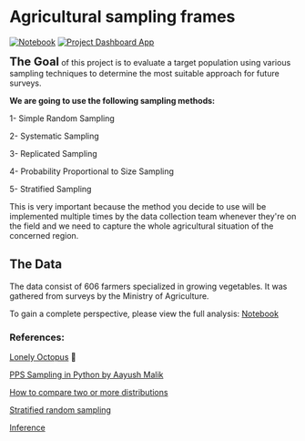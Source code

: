 # Agricultural sampling frames

[![Notebook]](https://colab.research.google.com/github/jeshuacn/Agricultural_sampling_frame_project/blob/main/SamplingFrame.ipynb)     [![Project Dashboard App]](https://sampling-project.streamlit.app)

[Project Dashboard App]: https://img.shields.io/badge/Project_Dashboard-37a779?style=for-the-badge

[Notebook]: https://img.shields.io/badge/Notebook-informational?style=for-the-badge



<span style ="font-size:20px;">**The Goal**</span> of this project is to evaluate a target population using various sampling techniques to determine the most suitable approach for future surveys.

**We are going to use the following sampling methods:**

1- Simple Random Sampling

2- Systematic Sampling

3- Replicated Sampling

4- Probability Proportional to Size Sampling

5- Stratified Sampling


This is very important because the method you decide to use will be implemented multiple times by the data collection team whenever they're on the field and we need to capture the whole agricultural situation of the concerned region.

## The Data

The data consist of 606 farmers specialized in growing vegetables. It was gathered from surveys by the Ministry of Agriculture.

To gain a complete perspective, please view the full analysis: [Notebook](https://colab.research.google.com/github/jeshuacn/Agricultural_sampling_frame_project/blob/main/SamplingFrame.ipynb)



### References:

[Lonely Octopus](https://www.lonelyoctopus.com/about) :octopus:

[PPS Sampling in Python by Aayush Malik](https://chaayushmalik.medium.com/pps-sampling-in-python-b5d5d4a8bdf7)

[How to compare two or more distributions](https://towardsdatascience.com/how-to-compare-two-or-more-distributions-9b06ee4d30bf)


[Stratified random sampling](https://www.investopedia.com/terms/stratified_random_sampling.asp#:~:text=For%20example%2C%20if%20the%20researcher,population%20size\)%20%C3%97%20stratum%20size)


[Inference](https://online.stat.psu.edu/stat200/lesson/1/1.2#paragraph--2297)
